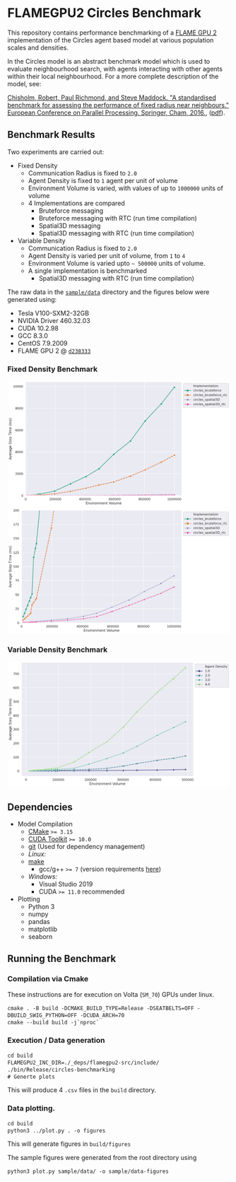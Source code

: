 # FLAMEGPU2 Circles Benchmark


This repository contains performance benchmarking of a [FLAME GPU 2](https://github.com/FLAMEGPU/FLAMEGPU2) implementation of the Circles agent based model at various population scales and densities.

In the Circles model is an abstract benchmark model which is used to evaluate neighbourhood search, with agents interacting with other agents within their local neighbourhood. 
For a more complete description of the model, see:

[Chisholm, Robert, Paul Richmond, and Steve Maddock. "A standardised benchmark for assessing the performance of fixed radius near neighbours." European Conference on Parallel Processing. Springer, Cham, 2016.](https://doi.org/10.1007/978-3-319-58943-5_25), ([pdf](https://eprints.whiterose.ac.uk/104079/1/paper.pdf)).

## Benchmark Results 


Two experiments are carried out:

+ Fixed Density
    + Communication Radius is fixed to `2.0`
    + Agent Density is fixed to `1` agent per unit of volume 
    + Environment Volume is varied, with values of up to `1000000` units of volume
    + 4 Implementations are compared
        + Bruteforce messaging 
        + Bruteforce messaging with RTC (run time compilation)
        + Spatial3D messaging 
        + Spatial3D messaging with RTC (run time compilation) 
+ Variable Density
    + Communication Radius is fixed to `2.0`
    + Agent Density is varied per unit of volume, from `1` to `4`
    + Environment Volume is varied upto `~ 500000` units of volume.
    + A single implementation is benchmarked
        + Spatial3D messaging with RTC (run time compilation)


The raw data in the [`sample/data`](sample/data) directory and the figures below were generated using:

+ Tesla V100-SXM2-32GB
+ NVIDIA Driver 460.32.03
+ CUDA 10.2.98
+ GCC 8.3.0
+ CentOS 7.9.2009
+ FLAME GPU 2 @ [`d238333`](https://github.com/FLAMEGPU/FLAMEGPU2/tree/d238333)

### Fixed Density Benchmark

[![Fixed Density Benchmark](sample/figures/fixed-density--volume--step-ms--model--all.png)](sample/figures/fixed-density--volume--step-ms--model--all.png)
[![Fixed Density Benchmark Zoomed](sample/figures/fixed-density--volume--step-ms--model--zoomed.png)](sample/figures/fixed-density--volume--step-ms--model--zoomed.png)

### Variable Density Benchmark
[![variable-density volume](sample/figures/variable-density--volume--step-ms--density--3drtc.png)](sample/figures/variable-density--volume--step-ms--density--3drtc.png)

## Dependencies 

+ Model Compilation
    + [CMake](https://cmake.org/) `>= 3.15`
    + [CUDA Toolkit](https://developer.nvidia.com/cuda-toolkit) `>= 10.0`
    + [git](https://git-scm.com/) (Used for dependency management)
    + *Linux:*
    + [make](https://www.gnu.org/software/make/)
        + gcc/g++ `>= 7` (version requirements [here](https://docs.nvidia.com/cuda/cuda-installation-guide-linux/index.html#system-requirements))
    + *Windows:*
        + Visual Studio 2019
        + CUDA `>= 11.0` recommended
+ Plotting
    + Python 3
    + numpy
    + pandas
    + matplotlib
    + seaborn
## Running the Benchmark

### Compilation via Cmake

These instructions are for execution on Volta (`SM_70`) GPUs under linux.

```
cmake . -B build -DCMAKE_BUILD_TYPE=Release -DSEATBELTS=OFF -DBUILD_SWIG_PYTHON=OFF -DCUDA_ARCH=70
cmake --build build -j`nproc` 
```


### Execution / Data generation

```
cd build
FLAMEGPU2_INC_DIR=./_deps/flamegpu2-src/include/ ./bin/Release/circles-benchmarking 
# Generte plots
```

This will produce 4 `.csv` files in the `build` directory.

### Data plotting.

```
cd build
python3 ../plot.py . -o figures
```

This will generate figures in `build/figures`

The sample figures were generated from the root directory using

```
python3 plot.py sample/data/ -o sample/data-figures
```
